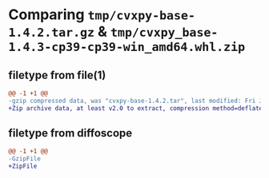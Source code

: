# Comparing `tmp/cvxpy-base-1.4.2.tar.gz` & `tmp/cvxpy_base-1.4.3-cp39-cp39-win_amd64.whl.zip`

## filetype from file(1)

```diff
@@ -1 +1 @@
-gzip compressed data, was "cvxpy-base-1.4.2.tar", last modified: Fri Jan 19 02:13:42 2024, max compression
+Zip archive data, at least v2.0 to extract, compression method=deflate
```

## filetype from diffoscope

```diff
@@ -1 +1 @@
-GzipFile
+ZipFile
```

